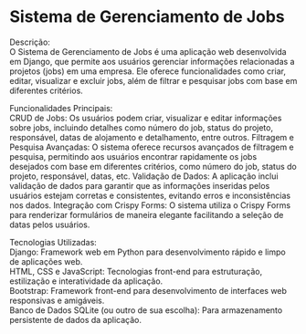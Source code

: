 # Sistema de Gerenciamento de Jobs
Descrição:</br>
O Sistema de Gerenciamento de Jobs é uma aplicação web desenvolvida em Django, que permite aos usuários gerenciar informações relacionadas a projetos (jobs) em uma empresa. Ele oferece funcionalidades como criar, editar, visualizar e excluir jobs, além de filtrar e pesquisar jobs com base em diferentes critérios.</br>

Funcionalidades Principais:</br>
CRUD de Jobs: Os usuários podem criar, visualizar e editar informações sobre jobs, incluindo detalhes como número do job, status do projeto, responsável, datas de alojamento e detalhamento, entre outros.
Filtragem e Pesquisa Avançadas: O sistema oferece recursos avançados de filtragem e pesquisa, permitindo aos usuários encontrar rapidamente os jobs desejados com base em diferentes critérios, como número do job, status do projeto, responsável, datas, etc.
Validação de Dados: A aplicação inclui validação de dados para garantir que as informações inseridas pelos usuários estejam corretas e consistentes, evitando erros e inconsistências nos dados.
Integração com Crispy Forms: O sistema utiliza o Crispy Forms para renderizar formulários de maneira elegante facilitando a seleção de datas pelos usuários.</br>

Tecnologias Utilizadas:</br>
Django: Framework web em Python para desenvolvimento rápido e limpo de aplicações web.</br>
HTML, CSS e JavaScript: Tecnologias front-end para estruturação, estilização e interatividade da aplicação.</br>
Bootstrap: Framework front-end para desenvolvimento de interfaces web responsivas e amigáveis.</br>
Banco de Dados SQLite (ou outro de sua escolha): Para armazenamento persistente de dados da aplicação.</br>
